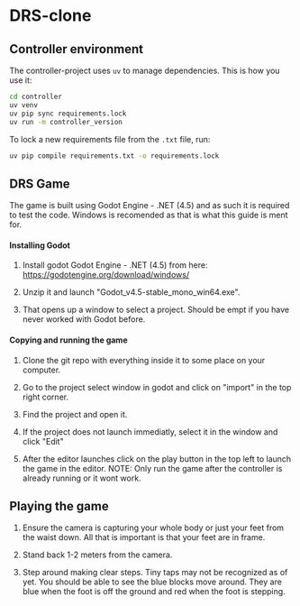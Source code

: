 # DRS-clone

## Controller environment

The controller-project uses `uv` to manage dependencies. This is how you use it:

```bash
cd controller
uv venv
uv pip sync requirements.lock
uv run -m controller_version
```

To lock a new requirements file from the `.txt` file, run:
```bash
uv pip compile requirements.txt -o requirements.lock
```

## DRS Game 
The game is built using Godot Engine - .NET (4.5) and as such it is required to test the code. 
Windows is recomended as that is what this guide is ment for.

#### Installing Godot
1. Install godot Godot Engine - .NET (4.5) from here: https://godotengine.org/download/windows/

2. Unzip it and launch "Godot_v4.5-stable_mono_win64.exe". 

3. That opens up a window to select a project. Should be empt if you have never worked with Godot before.

#### Copying and running the game
1. Clone the git repo with everything inside it to some place on your computer.

2. Go to the project select window in godot and click on "import" in the top right corner.

3. Find the project and open it. 

4. If the project does not launch immediatly, select it in the window and click "Edit"

5. After the editor launches click on the play button in the top left to launch the game in the editor. NOTE: Only run the game after the controller is already running or it wont work. 

## Playing the game
1. Ensure the camera is capturing your whole body or just your feet from the waist down. All that is important is that your feet are in frame.

2. Stand back 1-2 meters from the camera.

3. Step around making clear steps. Tiny taps may not be recognized as of yet. You should be able to see the blue blocks move around. They are blue when the foot is off the ground and red when the foot is stepping. 